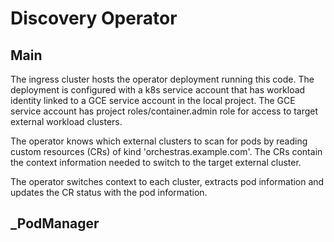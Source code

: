 # Discovery Operator

## Main

The ingress cluster hosts the operator deployment running this code. The deployment is configured with a k8s service account that has workload
identity linked to a GCE service account in the local project. The GCE service account has project roles/container.admin role for access to target external workload clusters.

The operator knows which external clusters to scan for pods by reading custom resources (CRs) of kind 'orchestras.example.com'. The CRs contain the context information needed to switch to the target external cluster.

The operator switches context to each cluster, extracts pod information and updates the CR status with the pod information.

## _PodManager

